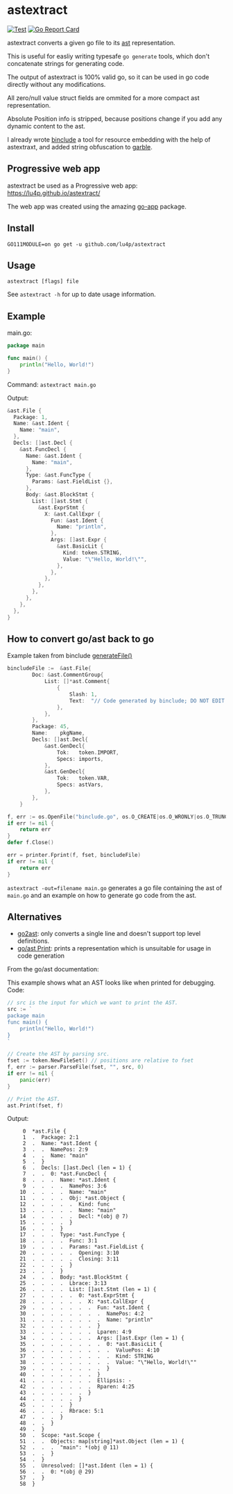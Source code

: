 # astextract
[![Test](https://github.com/lu4p/astextract/workflows/Test/badge.svg)](https://github.com/lu4p/astextract/actions?query=workflow%3ATest)
[![Go Report Card](https://goreportcard.com/badge/github.com/lu4p/astextract)](https://goreportcard.com/report/github.com/lu4p/astextract)


astextract converts a given go file to its [ast](https://pkg.go.dev/go/ast) representation.

This is useful for easliy writing typesafe `go generate` tools, which don't concatenate strings for generating code. 

The output of astextract is 100% valid go, so it can be used in go code directly without any modifications.

All zero/null value struct fields are ommited for a more compact ast representation.

Absolute Position info is stripped, because positions change if you add any dynamic content to the ast.

I already wrote [binclude](https://github.com/lu4p/binclude) a tool for resource embedding with the help of astextraxt, and added string obfuscation to [garble](https://github.com/mvdan/garble).

## Progressive web app
astextract be used as a Progressive web app: https://lu4p.github.io/astextract/

The web app was created using the amazing [go-app](https://github.com/maxence-charriere/go-app) package.


## Install
`GO111MODULE=on go get -u github.com/lu4p/astextract`

## Usage
`astextract [flags] file`

See `astextract -h` for up to date usage information.

## Example 
main.go:
```go
package main

func main() {
	println("Hello, World!")
}
```

Command: `astextract main.go`

Output:
```go
&ast.File {
  Package: 1,
  Name: &ast.Ident {
    Name: "main",
  },
  Decls: []ast.Decl {
    &ast.FuncDecl {
      Name: &ast.Ident {
        Name: "main",
      },
      Type: &ast.FuncType {
        Params: &ast.FieldList {},
      },
      Body: &ast.BlockStmt {
        List: []ast.Stmt {
          &ast.ExprStmt {
            X: &ast.CallExpr {
              Fun: &ast.Ident {
                Name: "println",
              },
              Args: []ast.Expr {
                &ast.BasicLit {
                  Kind: token.STRING,
                  Value: "\"Hello, World!\"",
                },
              },
            },
          },
        },
      },
    },
  },
}
```


## How to convert go/ast back to go
Example taken from binclude [generateFile()](https://github.com/lu4p/binclude/blob/f796cc285c1e76e072386a639b8209284aaf3369/cmd/binclude/inject.go#L160)

```go
bincludeFile :=  &ast.File{
		Doc: &ast.CommentGroup{
			List: []*ast.Comment{
				{
					Slash: 1,
					Text:  "// Code generated by binclude; DO NOT EDIT.",
				},
			},
		},
		Package: 45,
		Name:    pkgName,
		Decls: []ast.Decl{
			&ast.GenDecl{
				Tok:   token.IMPORT,
				Specs: imports,
			},
			&ast.GenDecl{
				Tok:   token.VAR,
				Specs: astVars,
			},
		},
    }

f, err := os.OpenFile("binclude.go", os.O_CREATE|os.O_WRONLY|os.O_TRUNC, 0644)
if err != nil {
	return err
}
defer f.Close()

err = printer.Fprint(f, fset, bincludeFile)
if err != nil {
	return err
}
```

`astextract -out=filename main.go` generates a go file containing the ast of `main.go` and an example on how to generate go code from the ast.

## Alternatives
- [go2ast](https://github.com/reflog/go2ast): only converts a single line and doesn't support top level definitions.
- [go/ast Print](https://pkg.go.dev/go/ast?tab=doc#Print): prints a representation which is unsuitable for usage in code generation

From the go/ast documentation:

This example shows what an AST looks like when printed for debugging. 
Code:
```go
// src is the input for which we want to print the AST.
src := `
package main
func main() {
	println("Hello, World!")
}
`

// Create the AST by parsing src.
fset := token.NewFileSet() // positions are relative to fset
f, err := parser.ParseFile(fset, "", src, 0)
if err != nil {
	panic(err)
}

// Print the AST.
ast.Print(fset, f)
```
Output: 
```
     0  *ast.File {
     1  .  Package: 2:1
     2  .  Name: *ast.Ident {
     3  .  .  NamePos: 2:9
     4  .  .  Name: "main"
     5  .  }
     6  .  Decls: []ast.Decl (len = 1) {
     7  .  .  0: *ast.FuncDecl {
     8  .  .  .  Name: *ast.Ident {
     9  .  .  .  .  NamePos: 3:6
    10  .  .  .  .  Name: "main"
    11  .  .  .  .  Obj: *ast.Object {
    12  .  .  .  .  .  Kind: func
    13  .  .  .  .  .  Name: "main"
    14  .  .  .  .  .  Decl: *(obj @ 7)
    15  .  .  .  .  }
    16  .  .  .  }
    17  .  .  .  Type: *ast.FuncType {
    18  .  .  .  .  Func: 3:1
    19  .  .  .  .  Params: *ast.FieldList {
    20  .  .  .  .  .  Opening: 3:10
    21  .  .  .  .  .  Closing: 3:11
    22  .  .  .  .  }
    23  .  .  .  }
    24  .  .  .  Body: *ast.BlockStmt {
    25  .  .  .  .  Lbrace: 3:13
    26  .  .  .  .  List: []ast.Stmt (len = 1) {
    27  .  .  .  .  .  0: *ast.ExprStmt {
    28  .  .  .  .  .  .  X: *ast.CallExpr {
    29  .  .  .  .  .  .  .  Fun: *ast.Ident {
    30  .  .  .  .  .  .  .  .  NamePos: 4:2
    31  .  .  .  .  .  .  .  .  Name: "println"
    32  .  .  .  .  .  .  .  }
    33  .  .  .  .  .  .  .  Lparen: 4:9
    34  .  .  .  .  .  .  .  Args: []ast.Expr (len = 1) {
    35  .  .  .  .  .  .  .  .  0: *ast.BasicLit {
    36  .  .  .  .  .  .  .  .  .  ValuePos: 4:10
    37  .  .  .  .  .  .  .  .  .  Kind: STRING
    38  .  .  .  .  .  .  .  .  .  Value: "\"Hello, World!\""
    39  .  .  .  .  .  .  .  .  }
    40  .  .  .  .  .  .  .  }
    41  .  .  .  .  .  .  .  Ellipsis: -
    42  .  .  .  .  .  .  .  Rparen: 4:25
    43  .  .  .  .  .  .  }
    44  .  .  .  .  .  }
    45  .  .  .  .  }
    46  .  .  .  .  Rbrace: 5:1
    47  .  .  .  }
    48  .  .  }
    49  .  }
    50  .  Scope: *ast.Scope {
    51  .  .  Objects: map[string]*ast.Object (len = 1) {
    52  .  .  .  "main": *(obj @ 11)
    53  .  .  }
    54  .  }
    55  .  Unresolved: []*ast.Ident (len = 1) {
    56  .  .  0: *(obj @ 29)
    57  .  }
    58  }
```

